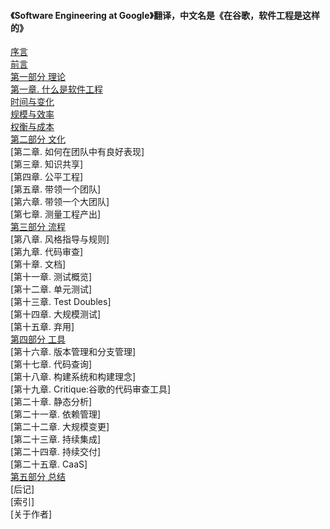 #### 《Software Engineering at Google》翻译，中文名是《在谷歌，软件工程是这样的》    
[序言](./序言.md)  
[前言](./前言.md)  
[第一部分 理论](./第一部分)   
[第一章. 什么是软件工程](./第一部分/什么是软件工程)  
[时间与变化](./第一部分/时间与变化)  
[规模与效率](./第一部分/规模与效率)  
[权衡与成本](./第一部分/权衡与成本)  
[第二部分 文化](./第二部分)  
[第二章. 如何在团队中有良好表现]  
[第三章. 知识共享]  
[第四章. 公平工程]  
[第五章. 带领一个团队]  
[第六章. 带领一个大团队]  
[第七章. 测量工程产出]   
[第三部分 流程](./第三部分)  
[第八章. 风格指导与规则]    
[第九章. 代码审查]  
[第十章. 文档]  
[第十一章. 测试概览]  
[第十二章. 单元测试]  
[第十三章. Test Doubles]  
[第十四章. 大规模测试]  
[第十五章. 弃用]  
[第四部分 工具](./第四部分)  
[第十六章. 版本管理和分支管理]  
[第十七章. 代码查询]  
[第十八章. 构建系统和构建理念]  
[第十九章. Critique:谷歌的代码审查工具]  
[第二十章. 静态分析]  
[第二十一章. 依赖管理]  
[第二十二章. 大规模变更]  
[第二十三章. 持续集成]  
[第二十四章. 持续交付]  
[第二十五章. CaaS]  
[第五部分 总结](./第五部分)  
[后记]  
[索引]  
[关于作者]  


